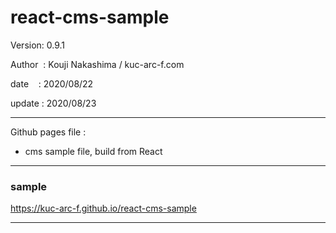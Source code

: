 ﻿# react-cms-sample

 Version: 0.9.1

 Author  : Kouji Nakashima / kuc-arc-f.com

 date    :  2020/08/22 

 update : 2020/08/23

***

Github pages file :

* cms sample file, build from React

***
### sample

https://kuc-arc-f.github.io/react-cms-sample

***

